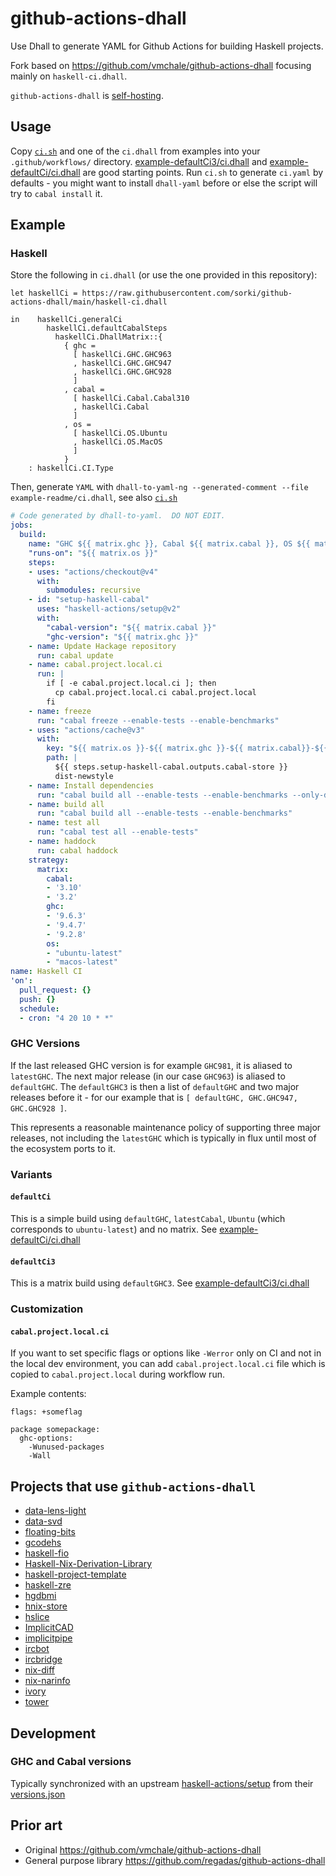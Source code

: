 # github-actions-dhall

Use Dhall to generate YAML for Github Actions for building Haskell projects.

Fork based on https://github.com/vmchale/github-actions-dhall focusing
mainly on `haskell-ci.dhall`.


`github-actions-dhall` is
[self-hosting](https://github.com/sorki/github-actions-dhall/blob/main/self-ci.dhall).

## Usage

Copy [`ci.sh`](./ci.sh) and one of the `ci.dhall` from examples into your `.github/workflows/` directory.
[example-defaultCi3/ci.dhall](./example-defaultCi3/ci.dhall) and
[example-defaultCi/ci.dhall](./example-defaultCi/ci.dhall) are good starting points. Run `ci.sh`
to generate `ci.yaml` by defaults - you might want to install `dhall-yaml` before
or else the script will try to `cabal install` it.

## Example

### Haskell

Store the following in `ci.dhall` (or use the one provided in this repository):

```dhall
let haskellCi = https://raw.githubusercontent.com/sorki/github-actions-dhall/main/haskell-ci.dhall

in    haskellCi.generalCi
        haskellCi.defaultCabalSteps
          haskellCi.DhallMatrix::{
            { ghc =
              [ haskellCi.GHC.GHC963
              , haskellCi.GHC.GHC947
              , haskellCi.GHC.GHC928
              ]
            , cabal =
              [ haskellCi.Cabal.Cabal310
              , haskellCi.Cabal
              ]
            , os =
              [ haskellCi.OS.Ubuntu
              , haskellCi.OS.MacOS
              ]
            }
    : haskellCi.CI.Type
```

Then, generate `YAML` with `dhall-to-yaml-ng --generated-comment --file example-readme/ci.dhall`, see also [`ci.sh`](./ci.sh)

```yaml
# Code generated by dhall-to-yaml.  DO NOT EDIT.
jobs:
  build:
    name: "GHC ${{ matrix.ghc }}, Cabal ${{ matrix.cabal }}, OS ${{ matrix.os }}"
    "runs-on": "${{ matrix.os }}"
    steps:
    - uses: "actions/checkout@v4"
      with:
        submodules: recursive
    - id: "setup-haskell-cabal"
      uses: "haskell-actions/setup@v2"
      with:
        "cabal-version": "${{ matrix.cabal }}"
        "ghc-version": "${{ matrix.ghc }}"
    - name: Update Hackage repository
      run: cabal update
    - name: cabal.project.local.ci
      run: |
        if [ -e cabal.project.local.ci ]; then
          cp cabal.project.local.ci cabal.project.local
        fi
    - name: freeze
      run: "cabal freeze --enable-tests --enable-benchmarks"
    - uses: "actions/cache@v3"
      with:
        key: "${{ matrix.os }}-${{ matrix.ghc }}-${{ matrix.cabal}}-${{ hashFiles('cabal.project.freeze') }}"
        path: |
          ${{ steps.setup-haskell-cabal.outputs.cabal-store }}
          dist-newstyle
    - name: Install dependencies
      run: "cabal build all --enable-tests --enable-benchmarks --only-dependencies"
    - name: build all
      run: "cabal build all --enable-tests --enable-benchmarks"
    - name: test all
      run: "cabal test all --enable-tests"
    - name: haddock
      run: cabal haddock
    strategy:
      matrix:
        cabal:
        - '3.10'
        - '3.2'
        ghc:
        - '9.6.3'
        - '9.4.7'
        - '9.2.8'
        os:
        - "ubuntu-latest"
        - "macos-latest"
name: Haskell CI
'on':
  pull_request: {}
  push: {}
  schedule:
  - cron: "4 20 10 * *"
```

### GHC Versions

If the last released GHC version is for example `GHC981`,
it is aliased to `latestGHC`.
The next major release (in our case `GHC963`) is
aliased to `defaultGHC`.
The `defaultGHC3` is then a list of `defaultGHC` and two major releases
before it - for our example that is `[ defaultGHC, GHC.GHC947, GHC.GHC928 ]`.

This represents a reasonable maintenance policy of supporting three
major releases, not including the `latestGHC` which is typically
in flux until most of the ecosystem ports to it.

### Variants

#### `defaultCi`

This is a simple build using `defaultGHC`, `latestCabal`, `Ubuntu` (which corresponds to `ubuntu-latest`)
and no matrix.
See [example-defaultCi/ci.dhall](./example-defaultCi/ci.dhall)

#### `defaultCi3`

This is a matrix build using `defaultGHC3`.
See [example-defaultCi3/ci.dhall](./example-defaultCi3/ci.dhall)

### Customization

#### `cabal.project.local.ci`

If you want to set specific flags or options like
`-Werror` only on CI and not in the local dev environment,
you can add `cabal.project.local.ci` file which
is copied to `cabal.project.local` during workflow run.

Example contents:
```
flags: +someflag

package somepackage:
  ghc-options:
    -Wunused-packages
    -Wall
```

## Projects that use `github-actions-dhall`

* [data-lens-light](https://github.com/UnkindPartition/data-lens-light)
* [data-svd](https://github.com/DistRap/data-svd)
* [floating-bits](https://github.com/julialongtin/floating-bits/)
* [gcodehs](https://github.com/distrap/gcodehs/)
* [haskell-fio](https://github.com/sorki/haskell-fio/)
* [Haskell-Nix-Derivation-Library](https://github.com/Gabriella439/Haskell-Nix-Derivation-Library/)
* [haskell-project-template](https://github.com/sorki/haskell-project-template/)
* [haskell-zre](https://github.com/sorki/haskell-zre/)
* [hgdbmi](https://github.com/distrap/hgdbmi/)
* [hnix-store](https://github.com/haskell-hnix/hnix-store/)
* [hslice](https://github.com/HaskellThings/hslice/)
* [ImplicitCAD](https://github.com/Haskell-Things/ImplicitCAD)
* [implicitpipe](https://github.com/Haskell-Things/implicitpipe)
* [ircbot](https://github.com/stepcut/ircbot/)
* [ircbridge](https://github.com/sorki/ircbridge/)
* [nix-diff](https://github.com/Gabriella439/nix-diff)
* [nix-narinfo](https://github.com/sorki/nix-narinfo/)
* [ivory](https://github.com/distrap/ivory)
* [tower](https://github.com/distrap/tower)

## Development

### GHC and Cabal versions

Typically synchronized with an upstream [haskell-actions/setup](https://github.com/haskell-actions/setup/)
from their [versions.json](https://github.com/haskell-actions/setup/blob/main/src/versions.json)

## Prior art

- Original https://github.com/vmchale/github-actions-dhall
- General purpose library https://github.com/regadas/github-actions-dhall
